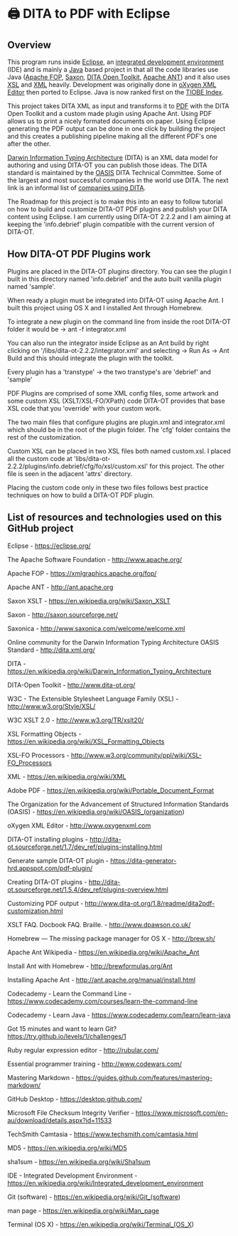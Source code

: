 # 🖨️ DITA to PDF with Eclipse

## Overview

This program runs inside [Eclipse](https://www.eclipse.org/), an
[integrated development environment](https://en.wikipedia.org/wiki/Integrated_development_environment)
(IDE) and is mainly a [Java](http://www.oracle.com/technetwork/java/index.html)
based project in that all the code libraries use Java
([Apache FOP](https://xmlgraphics.apache.org/fop/),
[Saxon](https://sourceforge.net/projects/saxon/files/Saxon-HE/),
[DITA Open Toolkit](http://www.dita-ot.org/),
[Apache ANT](http://ant.apache.org/)) and it also uses
[XSL](https://www.w3.org/Style/XSL/) and [XML](https://www.w3.org/XML/) heavily.
Development was originally done in
[oXygen XML Editor](https://www.oxygenxml.com/) then ported to Eclipse. Java is
now ranked first on the [TIOBE Index](http://www.tiobe.com/tiobe_index).

This project takes DITA XML as input and transforms it to
[PDF](https://acrobat.adobe.com/au/en/products/about-adobe-pdf.html) with the
DITA Open Toolkit and a custom made plugin using Apache Ant. Using PDF allows us
to print a nicely formated documents on paper. Using Eclipse generating the PDF
output can be done in one click by building the project and this creates a
publishing pipeline making all the different PDF's one after the other.

[Darwin Information Typing Architecture](https://en.wikipedia.org/wiki/Darwin_Information_Typing_Architecture)
(DITA) is an XML data model for authoring and using DITA-OT you can publish
those ideas. The DITA standard is maintained by the
[OASIS](<https://en.wikipedia.org/wiki/OASIS_(organization)>) DITA Technical
Committee. Some of the largest and most successful companies in the world use
DITA. The next link is an informal list of
[companies using DITA](http://www.ditawriter.com/companies-using-dita/).

The Roadmap for this project is to make this into an easy to follow tutorial on
how to build and customize DITA-OT PDF plugins and publish your DITA content
using Eclipse. I am currently using DITA-OT 2.2.2 and I am aiming at keeping the
'info.debrief' plugin compatible with the current version of DITA-OT.

## How DITA-OT PDF Plugins work

Plugins are placed in the DITA-OT plugins directory. You can see the plugin I
built in this directory named 'info.debrief' and the auto built vanilla plugin
named 'sample'.

When ready a plugin must be integrated into DITA-OT using Apache Ant. I built
this project using OS X and I installed Ant through Homebrew.

To integrate a new plugin on the command line from inside the root DITA-OT
folder it would be -> ant -f integrator.xml

You can also run the integrator inside Eclipse as an Ant build by right clicking
on '/libs/dita-ot-2.2.2/integrator.xml' and selecting -> Run As -> Ant Build and
this should integrate the plugin with the toolkit.

Every plugin has a 'transtype' -> the two transtype's are 'debrief' and 'sample'

PDF Plugins are comprised of some XML config files, some artwork and some custom
XSL (XSLT/XSL-FO/XPath) code DITA-OT provides that base XSL code that you
'override' with your custom work.

The two main files that configure plugins are plugin.xml and integrator.xml
which should be in the root of the plugin folder. The 'cfg' folder contains the
rest of the customization.

Custom XSL can be placed in two XSL files both named custom.xsl. I placed all
the custom code at
'libs/dita-ot-2.2.2/plugins/info.debrief/cfg/fo/xsl/custom.xsl' for this
project. The other file is seen in the adjacent 'attrs' directory.

Placing the custom code only in these two files follows best practice techniques
on how to build a DITA-OT PDF plugin.

## List of resources and technologies used on this GitHub project

Eclipse - <https://eclipse.org/>

The Apache Software Foundation - <http://www.apache.org/>

Apache FOP - <https://xmlgraphics.apache.org/fop/>

Apache ANT - <http://ant.apache.org>

Saxon XSLT - <https://en.wikipedia.org/wiki/Saxon_XSLT>

Saxon - <http://saxon.sourceforge.net/>

Saxonica - <http://www.saxonica.com/welcome/welcome.xml>

Online community for the Darwin Information Typing Architecture OASIS Standard -
<http://dita.xml.org/>

DITA - <https://en.wikipedia.org/wiki/Darwin_Information_Typing_Architecture>

DITA-Open Toolkit - <http://www.dita-ot.org/>

W3C - The Extensible Stylesheet Language Family (XSL) -
<http://www.w3.org/Style/XSL/>

W3C XSLT 2.0 - <http://www.w3.org/TR/xslt20/>

XSL Formatting Objects - <https://en.wikipedia.org/wiki/XSL_Formatting_Objects>

XSL-FO Processors - <http://www.w3.org/community/ppl/wiki/XSL-FO_Processors>

XML - <https://en.wikipedia.org/wiki/XML>

Adobe PDF - <https://en.wikipedia.org/wiki/Portable_Document_Format>

The Organization for the Advancement of Structured Information Standards
(OASIS) - <https://en.wikipedia.org/wiki/OASIS_(organization>)

oXygen XML Editor - <http://www.oxygenxml.com>

DITA-OT installing plugins -
<http://dita-ot.sourceforge.net/1.7/dev_ref/plugins-installing.html>

Generate sample DITA-OT plugin -
<https://dita-generator-hrd.appspot.com/pdf-plugin/>

Creating DITA-OT plugins -
<http://dita-ot.sourceforge.net/1.5.4/dev_ref/plugins-overview.html>

Customizing PDF output -
<http://www.dita-ot.org/1.8/readme/dita2pdf-customization.html>

XSLT FAQ. Docbook FAQ. Braille. - <http://www.dpawson.co.uk/>

Homebrew — The missing package manager for OS X - <http://brew.sh/>

Apache Ant Wikipedia - <https://en.wikipedia.org/wiki/Apache_Ant>

Install Ant with Homebrew - <http://brewformulas.org/Ant>

Installing Apache Ant - <http://ant.apache.org/manual/install.html>

Codecademy - Learn the Command Line -
<https://www.codecademy.com/courses/learn-the-command-line>

Codecademy - Learn Java - <https://www.codecademy.com/learn/learn-java>

Got 15 minutes and want to learn Git?
<https://try.github.io/levels/1/challenges/1>

Ruby regular expression editor - <http://rubular.com/>

Essential programmer training - <http://www.codewars.com/>

Mastering Markdown - <https://guides.github.com/features/mastering-markdown/>

GitHub Desktop - <https://desktop.github.com/>

Microsoft File Checksum Integrity Verifier -
<https://www.microsoft.com/en-au/download/details.aspx?id=11533>

TechSmith Camtasia - <https://www.techsmith.com/camtasia.html>

MD5 - <https://en.wikipedia.org/wiki/MD5>

sha1sum - <https://en.wikipedia.org/wiki/Sha1sum>

IDE - Integrated Development Environment -
<https://en.wikipedia.org/wiki/Integrated_development_environment>

Git (software) - <https://en.wikipedia.org/wiki/Git_(software>)

man page - <https://en.wikipedia.org/wiki/Man_page>

Terminal (OS X) - <https://en.wikipedia.org/wiki/Terminal_(OS_X>)
